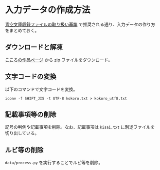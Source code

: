 # 入力データの作成方法

[青空文庫収録ファイルの取り扱い基準](https://www.aozora.gr.jp/guide/kijyunn.html) で推奨される通り、入力データの作り方をまとめておく。

## ダウンロードと解凍

[こころの作品ページ](https://www.aozora.gr.jp/cards/000148/card773.html) から zip ファイルをダウンロード。

## 文字コードの変換

以下のコマンドで文字コードを変換。

```
iconv -f SHIFT_JIS -t UTF-8 kokoro.txt > kokoro_utf8.txt
```

## 記載事項等の削除

記号の判例や記載事項を削除。なお、記載事項は `kisai.txt` に別途ファイルを切り出している。

## ルビ等の削除

`data/process.py` を実行することでルビ等を削除。

